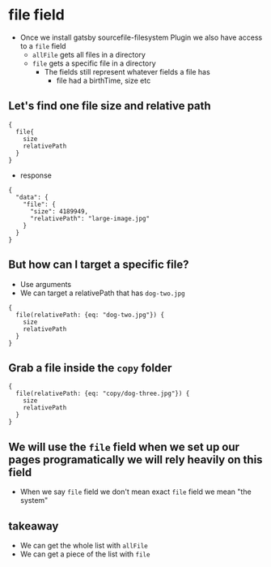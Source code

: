 # file field
* Once we install gatsby sourcefile-filesystem Plugin we also have access to a `file` field
    - `allFile` gets all files in a directory
    - `file` gets a specific file in a directory
        + The fields still represent whatever fields a file has
            * file had a birthTime, size etc

## Let's find one file size and relative path
```
{
  file{
    size
    relativePath
  }
}
```

* response

```
{
  "data": {
    "file": {
      "size": 4189949,
      "relativePath": "large-image.jpg"
    }
  }
}
```

## But how can I target a specific file?
* Use arguments
* We can target a relativePath that has `dog-two.jpg`

```
{
  file(relativePath: {eq: "dog-two.jpg"}) {
    size
    relativePath
  }
}

```

## Grab a file inside the `copy` folder
```
{
  file(relativePath: {eq: "copy/dog-three.jpg"}) {
    size
    relativePath
  }
}

```

## We will use the `file` field when we set up our pages programatically we will rely heavily on this field
* When we say `file` field we don't mean exact `file` field we mean "the system"

## takeaway
* We can get the whole list with `allFile`
* We can get a piece of the list with `file`
